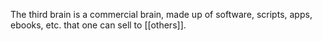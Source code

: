 The third brain is a commercial brain, made up of software, scripts, apps, ebooks, etc. that one can sell to [[others]]. 